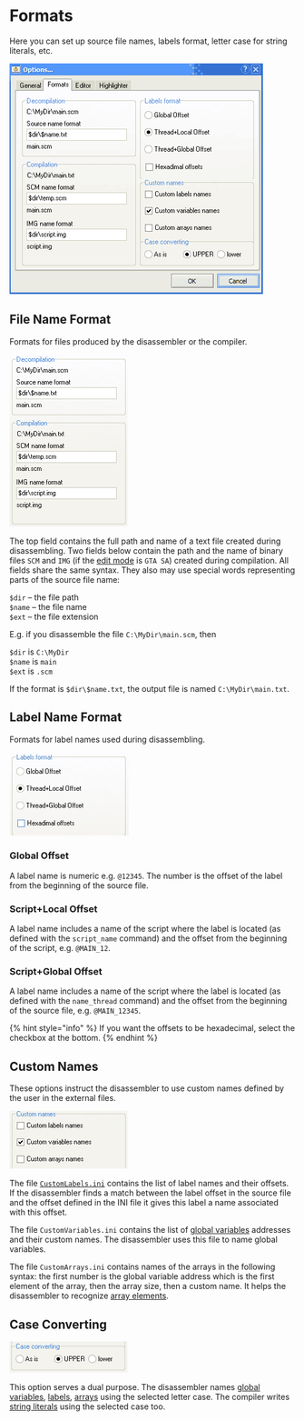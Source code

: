 # Formats

Here you can set up source file names, labels format, letter case for string literals, etc.

![](../.gitbook/assets/formats_page.png)

## File Name Format

Formats for files produced by the disassembler or the compiler.

![](../.gitbook/assets/form_form.png)

The top field contains the full path and name of a text file created during disassembling. Two fields below contain the path and the name of binary files `SCM` and `IMG` \(if the [edit mode](../edit-modes/) is `GTA SA`\) created during compilation. All fields share the same syntax. They also may use special words representing parts of the source file name:

`$dir` – the file path   
`$name` – the file name   
`$ext` – the file extension

E.g. if you disassemble the file `C:\MyDir\main.scm`, then

`$dir` is `C:\MyDir`   
`$name` is `main`   
`$ext` is `.scm` 

If the format is `$dir\$name.txt`, the output file is named `C:\MyDir\main.txt`.

## Label Name Format

Formats for label names used during disassembling.

![](../.gitbook/assets/form_label.png)

### Global Offset

A label name is numeric e.g. `@12345`. The number is the offset of the label from the beginning of the source file.

### Script+Local Offset

A label name includes a name of the script where the label is located \(as defined with the `script_name` command\) and the offset from the beginning of the script, e.g. `@MAIN_12`.

### Script+Global Offset

A label name includes a name of the script where the label is located \(as defined with the `name_thread` command\) and the offset from the beginning of the source file, e.g. `@MAIN_12345`.

{% hint style="info" %}
If you want the offsets to be hexadecimal, select the checkbox at the bottom.
{% endhint %}

## Custom Names

These options instruct the disassembler to use custom names defined by the user in the external files.

![](../.gitbook/assets/form_names.png)

The file [`CustomLabels.ini`](../edit-modes/customlabels.ini.md) contains the list of label names and their offsets. If the disassembler finds a match between the label offset in the source file and the offset defined in the INI file it gives this label a name associated with this offset.

The file `CustomVariables.ini` contains the list of [global variables](../coding/variables.md#global-variables) addresses and their custom names. The disassembler uses this file to name global variables.

The file `CustomArrays.ini` contains names of the arrays in the following syntax: the first number is the global variable address which is the first element of the array, then the array size, then a custom name. It helps the disassembler to recognize [array elements](../coding/arrays.md#using-constant-indexes).

## Case Converting

![](../.gitbook/assets/form_case.png)

This option serves a dual purpose. The disassembler names [global variables](../coding/variables.md#global-variables), [labels](../coding/data-types.md#labels), [arrays](../coding/arrays.md) using the selected letter case. The compiler writes [string literals](../coding/data-types.md#string-literals) using the selected case too.

